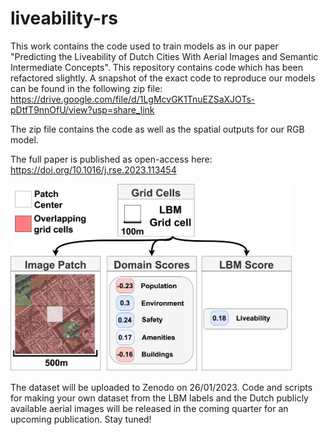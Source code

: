 # liveability-rs

This work contains the code used to train models as in our paper "Predicting the Liveability of Dutch Cities With Aerial Images and Semantic Intermediate Concepts". This repository contains code which has been refactored slightly. A snapshot of the exact code to reproduce our models can be found in the following zip file: <https://drive.google.com/file/d/1LgMcvGK1TnuEZSaXJOTs-pDtfT9nnOfU/view?usp=share_link>

The zip file contains the code as well as the spatial outputs for our RGB model. 

The full paper is published as open-access here: <https://doi.org/10.1016/j.rse.2023.113454>

<img src="data_method.jpg" width="450" height="300" />

The dataset will be uploaded to Zenodo on 26/01/2023. Code and scripts for making your own dataset from the LBM labels and the Dutch publicly available aerial images will be released in the coming quarter for an upcoming publication. Stay tuned! 
